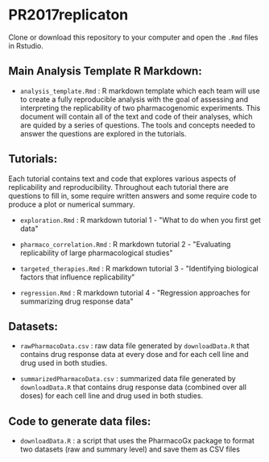 # PR2017replicaton

Clone or download this repository to your computer and open the `.Rmd` files in Rstudio.

## Main Analysis Template R Markdown:

* `analysis_template.Rmd` : R markdown template which each team will use to create a fully reproducible analysis with the goal of assessing and interpreting the replicability of two pharmacogenomic experiments. This document will contain all of the text and code of their analyses, which are quided by a series of questions. The tools and concepts needed to answer the questions are explored in the tutorials.

## Tutorials:
Each tutorial contains text and code that explores various aspects of replicability and reproducibility. Throughout each tutorial there are questions to fill in, some require written answers and some require code to produce a plot or numerical summary.

* `exploration.Rmd` : R markdown tutorial 1 - "What to do when you first get data"

* `pharmaco_correlation.Rmd` : R markdown tutorial 2 - "Evaluating replicability of large pharmacological studies"

* `targeted_therapies.Rmd` : R markdown tutorial 3 - "Identifying biological factors that influence replicability"

* `regression.Rmd` : R markdown tutorial 4 - "Regression approaches for summarizing drug response data"


## Datasets:

* `rawPharmacoData.csv` : raw data file generated by `downloadData.R` that contains drug response data at every dose and for each cell line and drug used in both studies. 

* `summarizedPharmacoData.csv` : summarized data file generated by `downloadData.R` that contains drug response data (combined over all doses) for each cell line and drug used in both studies.


## Code to generate data files:

* `downloadData.R` : a script that uses the PharmacoGx package to format two datasets (raw and summary level) and save them as CSV files 
